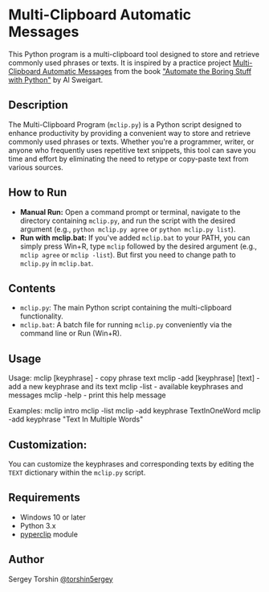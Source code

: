 # Multi-Clipboard Automatic Messages

This Python program is a multi-clipboard tool designed to store and retrieve commonly used phrases or texts. It is inspired by a practice project [Multi-Clipboard Automatic Messages](https://automatetheboringstuff.com/2e/chapter6/#calibre_link-223) from the book ["Automate the Boring Stuff with Python"](https://automatetheboringstuff.com/) by Al Sweigart.

## Description

The Multi-Clipboard Program (`mclip.py`) is a Python script designed to enhance productivity by providing a convenient way to store and retrieve commonly used phrases or texts. Whether you're a programmer, writer, or anyone who frequently uses repetitive text snippets, this tool can save you time and effort by eliminating the need to retype or copy-paste text from various sources.

## How to Run

- **Manual Run:** Open a command prompt or terminal, navigate to the directory containing `mclip.py`, and run the script with the desired argument (e.g., `python mclip.py agree` or `python mclip.py list`).
- **Run with mclip.bat:** If you've added `mclip.bat` to your PATH, you can simply press Win+R, type `mclip` followed by the desired argument (e.g., `mclip agree` or `mclip -list`). But first you need to change path to `mclip.py` in `mclip.bat`.

## Contents

- `mclip.py`: The main Python script containing the multi-clipboard functionality.
- `mclip.bat`: A batch file for running `mclip.py` conveniently via the command line or Run (Win+R).

## Usage
Usage:
    mclip [keyphrase] - copy phrase text
    mclip -add [keyphrase] [text] - add a new keyphrase and its text
    mclip -list - available keyphrases and messages
    mclip -help - print this help message

Examples:
    mclip intro
    mclip -list
    mclip -add keyphrase TextInOneWord
    mclip -add keyphrase "Text In Multiple Words"


## Customization:
You can customize the keyphrases and corresponding texts by editing the `TEXT` dictionary within the `mclip.py` script.

## Requirements

- Windows 10 or later
- Python 3.x
- [pyperclip](https://pypi.org/project/pyperclip) module

## Author 

Sergey Torshin [@torshin5ergey](https://github.com/torshin5ergey)
